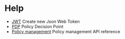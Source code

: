 # Help

  - [JWT](api/sessions.md) Create new Json Web Token
  - [PDP](api/pdp.md) Policy Decision Point
  - [Policy management](api/policies.md) Policy management API reference

